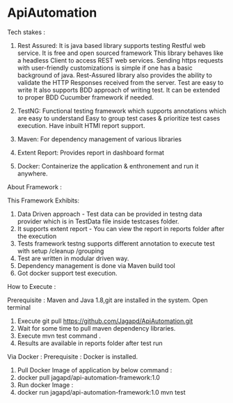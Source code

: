 # ApiAutomation
Tech stakes :
   1. Rest Assured:
        It is java based library supports testing Restful web service. It is free and open sourced framework
        This library behaves like a headless Client to access REST web services.
        Sending https requests with user-friendly customizations is simple if one has a basic background of java.
        Rest-Assured library also provides the ability to validate the HTTP Responses received from the server.
        Test are easy to write
        It also supports BDD approach of writing test.
        It can be extended to proper BDD Cucumber framework if needed.

   2. TestNG:
        Functional testing framework which supports annotations which are easy to understand
        Easy to group test cases & prioritize test cases execution.
        Have inbuilt HTMl report support.
   3. Maven:
     For dependency management of various libraries
   4. Extent Report:
        Provides report in dashboard format
   5. Docker:
        Containerize the application & enthronement and run it anywhere.

About Framework :

This Framework Exhibits:

1.  Data Driven approach - Test data can be provided in testng data provider which is in TestData file inside testcases folder.
2.  It supports extent report - You can view the report in reports folder after the execution
3.  Tests framework testng supports different annotation to execute test with setup /cleanup /grouping
4.  Test are written in modular driven way.
5.  Dependency management is done via Maven build tool
6.  Got docker support test execution.

How to Execute :

Prerequisite : Maven and Java 1.8,git are installed in the system.
Open terminal
1. Execute git pull https://github.com/Jagapd/ApiAutomation.git
2. Wait for some time to pull  maven dependency libraries.
3. Execute mvn test command .
4. Results are available in reports folder after test run

Via Docker :
Prerequisite : Docker is installed.
1. Pull Docker Image of application by below command :
2. docker pull jagapd/api-automation-framework:1.0
3. Run docker Image :
4. docker run jagapd/api-automation-framework:1.0 mvn test



